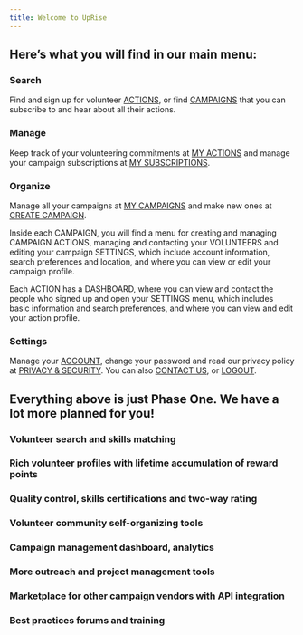 ```yaml
---
title: Welcome to UpRise
---
```


Here’s what you will find in our main menu:
-------------------------------------------

### Search

Find and sign up for volunteer [ACTIONS](/search/search-actions), or find [CAMPAIGNS](/search/search-campaigns) that you
can subscribe to and hear about all their actions.

### 

### Manage

Keep track of your volunteering commitments at [MY ACTIONS](/volunteer/action-commitments) and manage
your campaign subscriptions at [MY SUBSCRIPTIONS](/volunteer/campaign-subscriptions).

### 

### Organize

Manage all your campaigns at [MY CAMPAIGNS](/organize) and make new ones at [CREATE CAMPAIGN](/organize/create-campaign).

Inside each CAMPAIGN, you will find a menu for creating and managing
CAMPAIGN ACTIONS, managing and contacting your VOLUNTEERS and editing
your campaign SETTINGS, which include account information, search
preferences and location, and where you can view or edit your campaign
profile.

Each ACTION has a DASHBOARD, where you can view and contact the people
who signed up and open your SETTINGS menu, which includes basic
information and search preferences, and where you can view and edit your
action profile.

### 

### Settings

Manage your [ACCOUNT](/settings/account), change your password and read our privacy policy
at [PRIVACY & SECURITY](/settings/privacy-security). You can also [CONTACT US](/settings/contact), or [LOGOUT](/logout).

### 

Everything above is just Phase One. We have a lot more planned for you!
-----------------------------------------------------------------------

### Volunteer search and skills matching

### Rich volunteer profiles with lifetime accumulation of reward points

### Quality control, skills certifications and two-way rating

### Volunteer community self-organizing tools

### Campaign management dashboard, analytics

### More outreach and project management tools

### Marketplace for other campaign vendors with API integration

### Best practices forums and training
